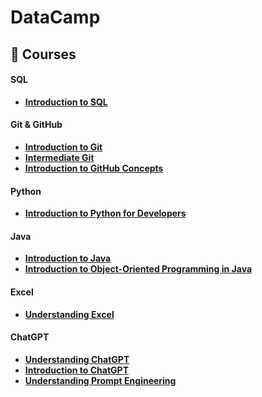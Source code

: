# DataCamp
## 🔹 Courses
#### **SQL**
- **[Introduction to SQL](https://www.datacamp.com/completed/statement-of-accomplishment/course/02054ab1e85c2374bf5ba7980dc12f019e021d01)**

#### **Git & GitHub**
- **[Introduction to Git](https://www.datacamp.com/completed/statement-of-accomplishment/course/4bf4dcd9bf95c351a71590b2e869e65fd49195bb)**
- **[Intermediate Git](https://www.datacamp.com/completed/statement-of-accomplishment/course/5c6682ebec45f769f3db67d2f94a455e1330f287)**
- **[Introduction to GitHub Concepts](https://www.datacamp.com/completed/statement-of-accomplishment/course/62cb0b93860531217cb60712b5676736e805020d)**

#### **Python**
- **[Introduction to Python for Developers](https://www.datacamp.com/completed/statement-of-accomplishment/course/e17798273de92a746e7071e8b343097870f040d2)**

#### **Java**
- **[Introduction to Java](https://www.datacamp.com/completed/statement-of-accomplishment/course/35b1996d7fab171f96f7b7494b18f800a1cc65a8)**
- **[Introduction to Object-Oriented Programming in Java](https://www.datacamp.com/completed/statement-of-accomplishment/course/46c9c0d5624ddcb9f0c5f3ea435114e6ec9c1708)**

#### **Excel**
- **[Understanding Excel](https://www.datacamp.com/completed/statement-of-accomplishment/course/88400b2f352647ee6d3ea70f03b705fb5da638ed)**

#### **ChatGPT**
- **[Understanding ChatGPT](https://www.datacamp.com/completed/statement-of-accomplishment/course/3f1c36c6d71c3659118d9b21d506db4d19530332)**
- **[Introduction to ChatGPT](https://www.datacamp.com/completed/statement-of-accomplishment/course/df997710dc0e95a5ac4d478e1f37bf36eea775f6)**
- **[Understanding Prompt Engineering](https://www.datacamp.com/completed/statement-of-accomplishment/course/cd8d5ef33f7df103a8b45bd3ffbbb3de719a6b4b)**